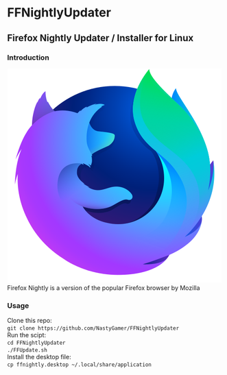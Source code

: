 # FFNightlyUpdater
## Firefox Nightly Updater / Installer for Linux
### Introduction
![alt text](Logo.png)  
Firefox Nightly is a version of the popular Firefox browser by Mozilla
### Usage
Clone this repo:  
`git clone https://github.com/NastyGamer/FFNightlyUpdater`  
Run the scipt:  
`cd FFNightlyUpdater`  
`./FFUpdate.sh`  
Install the desktop file:  
`cp ffnightly.desktop ~/.local/share/application`

